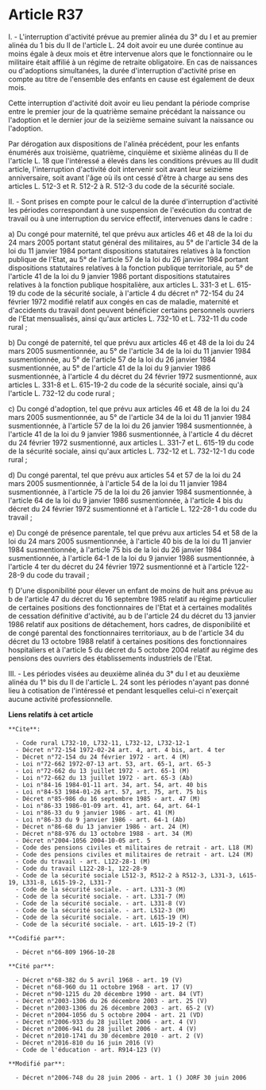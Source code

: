 # Article R37

I. - L'interruption d'activité prévue au premier alinéa du 3° du I et au premier alinéa du 1 bis du II de l'article L. 24
doit avoir eu une durée continue au moins égale à deux mois et être intervenue alors que le fonctionnaire ou le militaire
était affilié à un régime de retraite obligatoire. En cas de naissances ou d'adoptions simultanées, la durée d'interruption
d'activité prise en compte au titre de l'ensemble des enfants en cause est également de deux mois.

Cette interruption d'activité doit avoir eu lieu pendant la période comprise entre le premier jour de la quatrième semaine
précédant la naissance ou l'adoption et le dernier jour de la seizième semaine suivant la naissance ou l'adoption.

Par dérogation aux dispositions de l'alinéa précédent, pour les enfants énumérés aux troisième, quatrième, cinquième et
sixième alinéas du II de l'article L. 18 que l'intéressé a élevés dans les conditions prévues au III dudit article,
l'interruption d'activité doit intervenir soit avant leur seizième anniversaire, soit avant l'âge où ils ont cessé d'être à
charge au sens des articles L. 512-3 et R. 512-2 à R. 512-3 du code de la sécurité sociale.

II. - Sont prises en compte pour le calcul de la durée d'interruption d'activité les périodes correspondant à une suspension
de l'exécution du contrat de travail ou à une interruption du service effectif, intervenues dans le cadre :

a) Du congé pour maternité, tel que prévu aux articles 46 et 48 de la loi du 24 mars 2005 portant statut général des
militaires, au 5° de l'article 34 de la loi du 11 janvier 1984 portant dispositions statutaires relatives à la fonction
publique de l'Etat, au 5° de l'article 57 de la loi du 26 janvier 1984 portant dispositions statutaires relatives à la
fonction publique territoriale, au 5° de l'article 41 de la loi du 9 janvier 1986 portant dispositions statutaires relatives
à la fonction publique hospitalière, aux articles L. 331-3 et L. 615-19 du code de la sécurité sociale, à l'article 4 du
décret n° 72-154 du 24 février 1972 modifié relatif aux congés en cas de maladie, maternité et d'accidents du travail dont
peuvent bénéficier certains personnels ouvriers de l'Etat mensualisés, ainsi qu'aux articles L. 732-10 et L. 732-11 du code
rural ;

b) Du congé de paternité, tel que prévu aux articles 46 et 48 de la loi du 24 mars 2005 susmentionnée, au 5° de l'article 34
de la loi du 11 janvier 1984 susmentionnée, au 5° de l'article 57 de la loi du 26 janvier 1984 susmentionnée, au 5° de
l'article 41 de la loi du 9 janvier 1986 susmentionnée, à l'article 4 du décret du 24 février 1972 susmentionné, aux articles
L. 331-8 et L. 615-19-2 du code de la sécurité sociale, ainsi qu'à l'article L. 732-12 du code rural ;

c) Du congé d'adoption, tel que prévu aux articles 46 et 48 de la loi du 24 mars 2005 susmentionnée, au 5° de l'article 34 de
la loi du 11 janvier 1984 susmentionnée, à l'article 57 de la loi du 26 janvier 1984 susmentionnée, à l'article 41 de la loi
du 9 janvier 1986 susmentionnée, à l'article 4 du décret du 24 février 1972 susmentionné, aux articles L. 331-7 et L. 615-19
du code de la sécurité sociale, ainsi qu'aux articles L. 732-12 et L. 732-12-1 du code rural ;

d) Du congé parental, tel que prévu aux articles 54 et 57 de la loi du 24 mars 2005 susmentionnée, à l'article 54 de la loi
du 11 janvier 1984 susmentionnée, à l'article 75 de la loi du 26 janvier 1984 susmentionnée, à l'article 64 de la loi du 9
janvier 1986 susmentionnée, à l'article 4 bis du décret du 24 février 1972 susmentionné et à l'article L. 122-28-1 du code du
travail ;

e) Du congé de présence parentale, tel que prévu aux articles 54 et 58 de la loi du 24 mars 2005 susmentionnée, à l'article
40 bis de la loi du 11 janvier 1984 susmentionnée, à l'article 75 bis de la loi du 26 janvier 1984 susmentionnée, à l'article
64-1 de la loi du 9 janvier 1986 susmentionnée, à l'article 4 ter du décret du 24 février 1972 susmentionné et à l'article
122-28-9 du code du travail ;

f) D'une disponibilité pour élever un enfant de moins de huit ans prévue au b de l'article 47 du décret du 16 septembre 1985
relatif au régime particulier de certaines positions des fonctionnaires de l'Etat et à certaines modalités de cessation
définitive d'activité, au b de l'article 24 du décret du 13 janvier 1986 relatif aux positions de détachement, hors cadres,
de disponibilité et de congé parental des fonctionnaires territoriaux, au b de l'article 34 du décret du 13 octobre 1988
relatif à certaines positions des fonctionnaires hospitaliers et à l'article 5 du décret du 5 octobre 2004 relatif au régime
des pensions des ouvriers des établissements industriels de l'Etat.

III. - Les périodes visées au deuxième alinéa du 3° du I et au deuxième alinéa du 1° bis du II de l'article L. 24 sont les
périodes n'ayant pas donné lieu à cotisation de l'intéressé et pendant lesquelles celui-ci n'exerçait aucune activité
professionnelle.

**Liens relatifs à cet article**

	**Cite**:

	  - Code rural L732-10, L732-11, L732-12, L732-12-1
	  - Décret n°72-154 1972-02-24 art. 4, art. 4 bis, art. 4 ter
	  - Décret n°72-154 du 24 février 1972 - art. 4 (M)
	  - Loi n°72-662 1972-07-13 art. 53, art. 65-1, art. 65-3
	  - Loi n°72-662 du 13 juillet 1972 - art. 65-1 (M)
	  - Loi n°72-662 du 13 juillet 1972 - art. 65-3 (Ab)
	  - Loi n°84-16 1984-01-11 art. 34, art. 54, art. 40 bis
	  - Loi n°84-53 1984-01-26 art. 57, art. 75, art. 75 bis
	  - Décret n°85-986 du 16 septembre 1985 - art. 47 (M)
	  - Loi n°86-33 1986-01-09 art. 41, art. 64, art. 64-1
	  - Loi n°86-33 du 9 janvier 1986 - art. 41 (M)
	  - Loi n°86-33 du 9 janvier 1986 - art. 64-1 (Ab)
	  - Décret n°86-68 du 13 janvier 1986 - art. 24 (M)
	  - Décret n°88-976 du 13 octobre 1988 - art. 34 (M)
	  - Décret n°2004-1056 2004-10-05 art. 5
	  - Code des pensions civiles et militaires de retrait - art. L18 (M)
	  - Code des pensions civiles et militaires de retrait - art. L24 (M)
	  - Code du travail - art. L122-28-1 (M)
	  - Code du travail L122-28-1, 122-28-9
	  - Code de la sécurité sociale L512-3, R512-2 à R512-3, L331-3, L615-19, L331-8, L615-19-2, L331-7
	  - Code de la sécurité sociale. - art. L331-3 (M)
	  - Code de la sécurité sociale. - art. L331-7 (M)
	  - Code de la sécurité sociale. - art. L331-8 (V)
	  - Code de la sécurité sociale. - art. L512-3 (M)
	  - Code de la sécurité sociale. - art. L615-19 (M)
	  - Code de la sécurité sociale. - art. L615-19-2 (T)

	**Codifié par**:

	  - Décret n°66-809 1966-10-28

	**Cité par**:

	  - Décret n°68-382 du 5 avril 1968 - art. 19 (V)
	  - Décret n°68-960 du 11 octobre 1968 - art. 17 (V)
	  - Décret n°90-1215 du 20 décembre 1990 - art. 84 (VT)
	  - Décret n°2003-1306 du 26 décembre 2003 - art. 25 (V)
	  - Décret n°2003-1306 du 26 décembre 2003 - art. 65-2 (V)
	  - Décret n°2004-1056 du 5 octobre 2004 - art. 21 (VD)
	  - Décret n°2006-933 du 28 juillet 2006 - art. 4 (V)
	  - Décret n°2006-941 du 28 juillet 2006 - art. 4 (V)
	  - Décret n°2010-1741 du 30 décembre 2010 - art. 2 (V)
	  - Décret n°2016-810 du 16 juin 2016 (V)
	  - Code de l'éducation - art. R914-123 (V)

	**Modifié par**:

	  - Décret n°2006-748 du 28 juin 2006 - art. 1 () JORF 30 juin 2006
